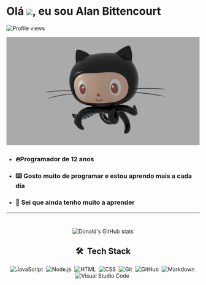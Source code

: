 


<h1 align="left">Olá <img src="https://raw.githubusercontent.com/kaueMarques/kaueMarques/master/hi.gif" height="30px">, eu sou Alan Bittencourt</h1>
<p align="left"> <img src="https://komarev.com/ghpvc/?username=AlanBittencurtDev&color=blue" alt="Profile views" /> 
</p>

![octo cat](img/5538021.webp)
<div  align="left" heidth="100px" width="100px"/>

* ### 🔥Programador de 12 anos
* ### ⌨️ Gosto muito de programar e estou aprendo mais a cada dia
* ### 🧠 Sei que ainda tenho muito a aprender

---
# 
<div align="center"/>

![Donald's GitHub stats](https://github-readme-stats.vercel.app/api?username=AlanBittencurtDev&show_icons=true&bg_color=00000000)

 
 ## 🛠 &nbsp;Tech Stack
![JavaScript](https://img.shields.io/badge/-JavaScript-05122A?style=flat&logo=javascript)&nbsp;
![Node.js](https://img.shields.io/badge/-Node.js-05122A?style=flat&logo=node.js)&nbsp;
![HTML](https://img.shields.io/badge/-HTML-05122A?style=flat&logo=HTML5)&nbsp;
![CSS](https://img.shields.io/badge/-CSS-05122A?style=flat&logo=CSS3&logoColor=1572B6)&nbsp;
![Git](https://img.shields.io/badge/-Git-05122A?style=flat&logo=git)&nbsp;
![GitHub](https://img.shields.io/badge/-GitHub-05122A?style=flat&logo=github)&nbsp;
![Markdown](https://img.shields.io/badge/-Markdown-05122A?style=flat&logo=markdown)&nbsp;
![Visual Studio Code](https://img.shields.io/badge/-Visual%20Studio%20Code-05122A?style=flat&logo=visual-studio-code&logoColor=007ACC)&nbsp;